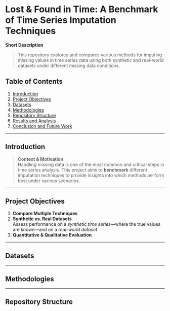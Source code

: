 # Lost & Found in Time: A Benchmark of Time Series Imputation Techniques

**Short Description**
> This repository explores and compares various methods for imputing missing values in time series data using both synthetic and real-world datasets under different missing data conditions.

## Table of Contents
1. [Introduction](#introduction)  
2. [Project Objectives](#project-objectives)  
3. [Datasets](#datasets)  
4. [Methodologies](#methodologies)  
5. [Repository Structure](#repository-structure)  
7. [Results and Analysis](#results-and-analysis)  
8. [Conclusion and Future Work](#conclusion-and-future-work)  

---

## Introduction
> **Context & Motivation**  
> Handling missing data is one of the most common and critical steps in time series analysis. This project aims to **benchmark** different imputation techniques to provide insights into which methods perform best under various scenarios.

---

## Project Objectives
1. **Compare Multiple Techniques**  
2. **Synthetic vs. Real Datasets**  
   Assess performance on a *synthetic time series*—where the true values are known—and on a *real-world dataset*.
3. **Quantitative & Qualitative Evaluation**  

---

## Datasets

---

## Methodologies

---

## Repository Structure

